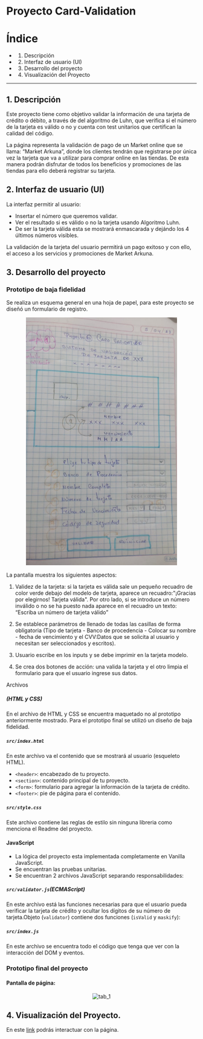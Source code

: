 # Proyecto Card-Validation 

# Índice
* 1. Descripción
* 2. Interfaz de usuario (UI)
* 3. Desarrollo del proyecto
* 4. Visualización del Proyecto
***
## 1. Descripción

Este proyecto tiene como objetivo validar la información de una tarjeta de crédito o débito, a través de del algoritmo de Luhn, que verifica si el número de la tarjeta es válido o no y cuenta con test unitarios que certifican la calidad del código.

La página representa la validación de pago de un Market online que se llama: “Market Arkuna”, donde los clientes tendrán que registrarse por única vez la tarjeta que va a utilizar para comprar online en las tiendas. De esta manera podrán disfrutar de todos los beneficios y promociones de las tiendas para ello deberá registrar su tarjeta.

## 2. Interfaz de usuario (UI)

La interfaz permitir al usuario:

* Insertar el número que queremos validar.
* Ver el resultado si es válido o no la tarjeta usando Algoritmo Luhn.
* De ser la tarjeta válida esta se mostrará enmascarada y dejándo los 4 últimos números visibles.

La validación de la tarjeta del usuario permitirá un pago exitoso y con ello, el acceso a los servicios y promociones de Market Arkuna.

## 3. Desarrollo del proyecto
  ### Prototipo de baja fidelidad 
Se realiza un esquema general en una hoja de papel, para este proyecto se diseñó un formulario de registro.

<div align="center">
<img src="/src/img-Readme/prototipo.png" width="400" >
</div>

La pantalla muestra los siguientes aspectos:

1. Validez de la tarjeta: si la tarjeta es válida sale un pequeño recuadro de color verde debajo del modelo de tarjeta, aparece un recuadro:"¡Gracias por elegirnos! Tarjeta válida". Por otro lado, si se introduce un número inválido o no se ha puesto nada aparece en el recuadro un texto: “Escriba un número de tarjeta válido”

2. Se establece parámetros de llenado de todas las casillas de forma obligatoria (Tipo de tarjeta - Banco de procedencia -  Colocar su nombre - fecha de vencimiento y el CVV:Datos que se solicita al usuario y necesitan ser seleccionados y escritos).

3. Usuario escribe en los inputs y se debe imprimir en la tarjeta modelo.

4. Se crea dos botones de acción: una valida la tarjeta y el otro limpia el formulario para que el usuario ingrese sus datos.

 Archivos 

##### (HTML y CSS)
En el archivo de HTML y CSS se encuentra maquetado no al prototipo anteriormente mostrado. Para el prototipo final se utilizó un diseño de baja fidelidad.

##### `src/index.html`

En este archivo va el contenido que se mostrará al usuario (esqueleto HTML).
* `<header>`: encabezado de tu proyecto.
* `<section>`: contenido principal de tu proyecto.
* `<form>`: formulario para agregar la información de la tarjeta de crédito.
* `<footer>`: pie de página para el contenido.

##### `src/style.css`

Este archivo contiene las reglas de estilo sin ninguna libreria como menciona el Readme del proyecto.

#### JavaScript 

* La lógica del proyecto esta implementada completamente en Vanilla JavaScript.
* Se encuentran las pruebas unitarias.
* Se encuentran  2 archivos JavaScript separando responsabilidades:

##### `src/validator.js`(ECMAScript)

En este archivo está las funciones necesarias para que el usuario pueda verificar la
tarjeta de crédito y ocultar los dígitos de su número de tarjeta.Objeto (`validator`) contiene
dos funciones (`isValid` y `maskify`):

##### `src/index.js`

En este archivo se encuentra todo el código que tenga que ver con la interacción del DOM y eventos.

### Prototipo final del proyecto

  #### Pantalla de página:
  
  <div align="center">
    <img width="539" alt="tab_1" src="/src/img-Readme/diseño-pag1.png">
  </div>


## 4. Visualización del Proyecto.
En este <a href="https://yanettr.github.io/DEV007-card-validation/">link</a>  podrás interactuar con la página.


